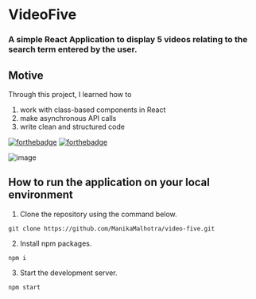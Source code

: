 # VideoFive
### A simple React Application to display 5 videos relating to the search term entered by the user.

## Motive
Through this project, I learned how to
1. work with class-based components in React
2. make asynchronous API calls
3. write clean and structured code

[![forthebadge](https://forthebadge.com/images/badges/built-with-love.svg)](https://forthebadge.com) [![forthebadge](https://forthebadge.com/images/badges/made-with-javascript.svg)](https://forthebadge.com)

![image](https://user-images.githubusercontent.com/78276488/204138195-e2ec6445-2492-4c81-81f9-16497f1af633.png)

## How to run the application on your local environment
1. Clone the repository using the command below.
```
git clone https://github.com/ManikaMalhotra/video-five.git
```

2. Install npm packages.
```
npm i
```

3. Start the development server.
```
npm start
```
